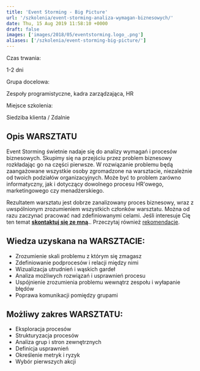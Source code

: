 ```yaml
---
title: 'Event Storming - Big Picture'
url: '/szkolenia/event-storming-analiza-wymagan-biznesowych/'
date: Thu, 15 Aug 2019 11:58:10 +0000
draft: false
images: ['images/2018/05/eventstorming.logo_.png']
aliases: ['/szkolenia/event-storming-big-picture/']
---
```


Czas trwania:

1-2 dni

Grupa docelowa:

Zespoły programistyczne, kadra zarządzająca, HR

Miejsce szkolenia:

Siedziba klienta / Zdalnie

## Opis WARSZTATU

Event Storming świetnie nadaje się do analizy wymagań i procesów biznesowych. Skupimy się na przejściu przez problem biznesowy rozkładając go na części pierwsze. W rozwiązanie problemu będą zaangażowane wszystkie osoby zgromadzone na warsztacie, niezależnie od twoich podziałów organizacyjnych. Może być to problem zarówno informatyczny, jak i dotyczący dowolnego procesu HR'owego, marketingowego czy menadżerskiego.

Rezultatem warsztatu jest dobrze zanalizowany proces biznesowy, wraz z uwspólnionym zrozumieniem wszystkich członków warsztatu. Można od razu zaczynać pracować nad zdefiniowanymi celami. Jeśli interesuje Cię ten temat **[skontaktuj się ze mną](/kontakt).**. Przeczytaj również [rekomendacje](/szkolenia-i-warsztaty/#rekomendacje).

## Wiedza uzyskana na WARSZTACIE:

 *   Zrozumienie skali problemu z którym się zmagasz
 *   Zdefiniowanie podprocesów i relacji między nimi
 *   Wizualizacja utrudnień i wąskich gardeł
 *   Analiza możliwych rozwiązań i usprawnień procesu
 *   Uspójnienie zrozumienia problemu wewnątrz zespołu i wyłapanie błędów
 *   Poprawa komunikacji pomiędzy grupami

## Możliwy zakres WARSZTATU:

 *   Eksploracja procesów
 *   Strukturyzacja procesów
 *   Analiza grup i stron zewnętrznych
 *   Definicja usprawnień
 *   Określenie metryk i ryzyk
 *   Wybór pierwszych akcji
